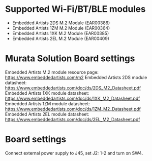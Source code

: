 Supported Wi-Fi/BT/BLE modules
==============================
  - Embedded Artists 2DS M.2 Module (EAR00386)
  - Embedded Artists 1ZM M.2 Module (EAR00364)
  - Embedded Artists 1XK M.2 Module (EAR00385)
  - Embedded Artists 2EL M.2 Module (EAR00409)


Murata Solution Board settings
==============================
Embedded Artists M.2 module resource page: https://www.embeddedartists.com/m2
Embedded Artists 2DS module datasheet: https://www.embeddedartists.com/doc/ds/2DS_M2_Datasheet.pdf
Embedded Artists 1XK module datasheet: https://www.embeddedartists.com/doc/ds/1XK_M2_Datasheet.pdf
Embedded Artists 1ZM module datasheet: https://www.embeddedartists.com/doc/ds/1ZM_M2_Datasheet.pdf
Embedded Artists 2EL module datasheet: https://www.embeddedartists.com/doc/ds/2EL_M2_Datasheet.pdf


Board settings
==============
Connect external power supply to J45, set J2: 1-2 and turn on SW4.

